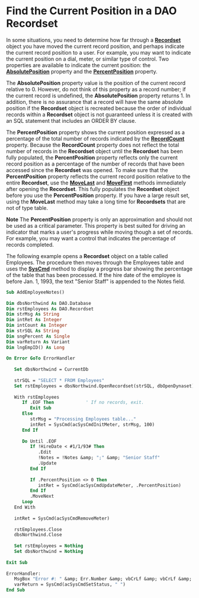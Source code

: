 
# Find the Current Position in a DAO Recordset

In some situations, you need to determine how far through a  **[Recordset](http://msdn.microsoft.com/library/9774232C-E6DA-175B-FC7F-ED2AB7908FA0%28Office.15%29.aspx)** object you have moved the current record position, and perhaps indicate the current record position to a user. For example, you may want to indicate the current position on a dial, meter, or similar type of control. Two properties are available to indicate the current position: the **[AbsolutePosition](http://msdn.microsoft.com/library/C35C0C07-F789-524B-0A3D-DFD18FA6EEBC%28Office.15%29.aspx)** property and the **[PercentPosition](http://msdn.microsoft.com/library/AEBBDA44-ED72-7A6C-0CD5-28C8997D4D96%28Office.15%29.aspx)** property.

The  **AbsolutePosition** property value is the position of the current record relative to 0. However, do not think of this property as a record number; if the current record is undefined, the **AbsolutePosition** property returns 1. In addition, there is no assurance that a record will have the same absolute position if the **Recordset** object is recreated because the order of individual records within a **Recordset** object is not guaranteed unless it is created with an SQL statement that includes an ORDER BY clause.

The  **PercentPosition** property shows the current position expressed as a percentage of the total number of records indicated by the **[RecordCount](http://msdn.microsoft.com/library/AA1FED4F-CA51-918F-0A46-2B755B5F861A%28Office.15%29.aspx)** property. Because the **RecordCount** property does not reflect the total number of records in the **Recordset** object until the **Recordset** has been fully populated, the **PercentPosition** property reflects only the current record position as a percentage of the number of records that have been accessed since the **Recordset** was opened. To make sure that the **PercentPosition** property reflects the current record position relative to the entire **Recordset**, use the **[MoveLast](http://msdn.microsoft.com/library/FC0F7A33-1F55-9F5B-B00D-1B81F49B1C3E%28Office.15%29.aspx)** and **[MoveFirst](http://msdn.microsoft.com/library/338F7E86-6997-B80A-FC7A-A395D10B4A62%28Office.15%29.aspx)** methods immediately after opening the **Recordset**. This fully populates the **Recordset** object before you use the **PercentPosition** property. If you have a large result set, using the **MoveLast** method may take a long time for **Recordsets** that are not of type table.


 **Note**   The **PercentPosition** property is only an approximation and should not be used as a critical parameter. This property is best suited for driving an indicator that marks a user's progress while moving though a set of records. For example, you may want a control that indicates the percentage of records completed.

The following example opens a  **Recordset** object on a table called Employees. The procedure then moves through the Employees table and uses the **[SysCmd](5064B8CC-6F9A-602B-E304-6D1478D9B4A7.md)** method to display a progress bar showing the percentage of the table that has been processed. If the hire date of the employee is before Jan. 1, 1993, the text "Senior Staff" is appended to the Notes field.



```vb
Sub AddEmployeeNotes() 
 
Dim dbsNorthwind As DAO.Database 
Dim rstEmployees As DAO.Recordset 
Dim strMsg As String 
Dim intRet As Integer 
Dim intCount As Integer 
Dim strSQL As String 
Dim sngPercent As Single 
Dim varReturn As Variant 
Dim lngEmpID() As Long 
 
On Error GoTo ErrorHandler 
 
   Set dbsNorthwind = CurrentDb 
 
   strSQL = "SELECT * FROM Employees" 
   Set rstEmployees = dbsNorthwind.OpenRecordset(strSQL, dbOpenDynaset) 
 
   With rstEmployees 
      If .EOF Then            ' If no records, exit. 
         Exit Sub 
      Else 
         strMsg = "Processing Employees table..." 
         intRet = SysCmd(acSysCmdInitMeter, strMsg, 100) 
      End If 
 
      Do Until .EOF 
         If !HireDate < #1/1/93# Then 
            .Edit 
            !Notes = !Notes &amp; ";" &amp; "Senior Staff" 
            .Update 
         End If 
 
         If .PercentPosition <> 0 Then 
            intRet = SysCmd(acSysCmdUpdateMeter, .PercentPosition) 
         End If 
         .MoveNext 
      Loop 
   End With 
 
   intRet = SysCmd(acSysCmdRemoveMeter) 
 
   rstEmployees.Close 
   dbsNorthwind.Close 
 
   Set rstEmployees = Nothing 
   Set dbsNorthwind = Nothing 
 
Exit Sub 
 
ErrorHandler: 
   MsgBox "Error #: " &amp; Err.Number &amp; vbCrLf &amp; vbCrLf &amp; Err.Description 
   varReturn = SysCmd(acSysCmdSetStatus, " ") 
End Sub
```

